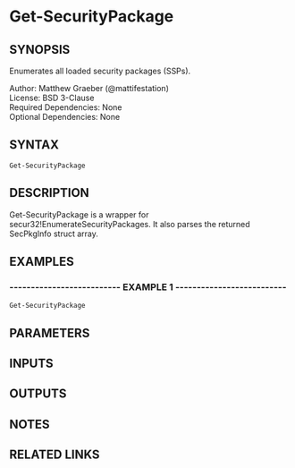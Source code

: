 # Get-SecurityPackage

## SYNOPSIS
Enumerates all loaded security packages (SSPs).

Author: Matthew Graeber (@mattifestation)  
License: BSD 3-Clause  
Required Dependencies: None  
Optional Dependencies: None

## SYNTAX

```
Get-SecurityPackage
```

## DESCRIPTION
Get-SecurityPackage is a wrapper for secur32!EnumerateSecurityPackages.
It also parses the returned SecPkgInfo struct array.

## EXAMPLES

### -------------------------- EXAMPLE 1 --------------------------
```
Get-SecurityPackage
```

## PARAMETERS

## INPUTS

## OUTPUTS

## NOTES

## RELATED LINKS

